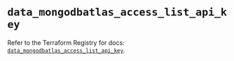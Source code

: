 # `data_mongodbatlas_access_list_api_key`

Refer to the Terraform Registry for docs: [`data_mongodbatlas_access_list_api_key`](https://registry.terraform.io/providers/mongodb/mongodbatlas/1.26.0/docs/data-sources/access_list_api_key).

